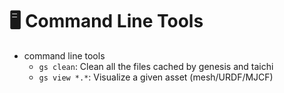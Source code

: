 # 🖥️ Command Line Tools

- command line tools
    - `gs clean`: Clean all the files cached by genesis and taichi
    - `gs view *.*`: Visualize a given asset (mesh/URDF/MJCF)
